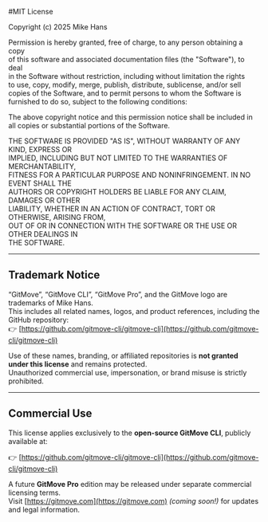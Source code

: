 #MIT License

Copyright (c) 2025 Mike Hans

Permission is hereby granted, free of charge, to any person obtaining a copy  
of this software and associated documentation files (the "Software"), to deal  
in the Software without restriction, including without limitation the rights  
to use, copy, modify, merge, publish, distribute, sublicense, and/or sell  
copies of the Software, and to permit persons to whom the Software is  
furnished to do so, subject to the following conditions:

The above copyright notice and this permission notice shall be included in  
all copies or substantial portions of the Software.

THE SOFTWARE IS PROVIDED "AS IS", WITHOUT WARRANTY OF ANY KIND, EXPRESS OR  
IMPLIED, INCLUDING BUT NOT LIMITED TO THE WARRANTIES OF MERCHANTABILITY,  
FITNESS FOR A PARTICULAR PURPOSE AND NONINFRINGEMENT. IN NO EVENT SHALL THE  
AUTHORS OR COPYRIGHT HOLDERS BE LIABLE FOR ANY CLAIM, DAMAGES OR OTHER  
LIABILITY, WHETHER IN AN ACTION OF CONTRACT, TORT OR OTHERWISE, ARISING FROM,  
OUT OF OR IN CONNECTION WITH THE SOFTWARE OR THE USE OR OTHER DEALINGS IN  
THE SOFTWARE.

---

## Trademark Notice

“GitMove”, “GitMove CLI”, “GitMove Pro”, and the GitMove logo are trademarks of Mike Hans.  
This includes all related names, logos, and product references, including the GitHub repository:  
👉 [https://github.com/gitmove-cli/gitmove-cli](https://github.com/gitmove-cli/gitmove-cli)

Use of these names, branding, or affiliated repositories is **not granted under this license** and remains protected.  
Unauthorized commercial use, impersonation, or brand misuse is strictly prohibited.


---

## Commercial Use

This license applies exclusively to the **open-source GitMove CLI**, publicly available at:

👉 [https://github.com/gitmove-cli/gitmove-cli](https://github.com/gitmove-cli/gitmove-cli)

A future **GitMove Pro** edition may be released under separate commercial licensing terms.  
Visit [https://gitmove.com](https://gitmove.com) *(coming soon!)* for updates and legal information.

